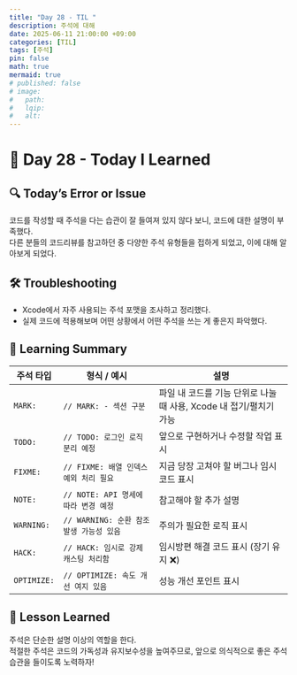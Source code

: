 ```yaml
---
title: "Day 28 - TIL "
description: 주석에 대해
date: 2025-06-11 21:00:00 +09:00
categories: [TIL]
tags: [주석]
pin: false
math: true
mermaid: true
# published: false
# image:
#   path:
#   lqip: 
#   alt: 
---
```

 
# 📘 Day 28 - Today I Learned

## 🔍 Today’s Error or Issue
코드를 작성할 때 주석을 다는 습관이 잘 들여져 있지 않다 보니, 코드에 대한 설명이 부족했다.  
다른 분들의 코드리뷰를 참고하던 중 다양한 주석 유형들을 접하게 되었고, 이에 대해 알아보게 되었다.

## 🛠️ Troubleshooting
- Xcode에서 자주 사용되는 주석 포맷을 조사하고 정리했다.
- 실제 코드에 적용해보며 어떤 상황에서 어떤 주석을 쓰는 게 좋은지 파악했다.

## 📝 Learning Summary  

| 주석 타입     | 형식 / 예시                              | 설명 |
|--------------|-------------------------------------------|------|
| `MARK:`      | `// MARK: - 섹션 구분`                    | 파일 내 코드를 기능 단위로 나눌 때 사용, Xcode 내 접기/펼치기 가능 |
| `TODO:`      | `// TODO: 로그인 로직 분리 예정`          | 앞으로 구현하거나 수정할 작업 표시 |
| `FIXME:`     | `// FIXME: 배열 인덱스 예외 처리 필요`    | 지금 당장 고쳐야 할 버그나 임시 코드 표시 |
| `NOTE:`      | `// NOTE: API 명세에 따라 변경 예정`      | 참고해야 할 추가 설명 |
| `WARNING:`   | `// WARNING: 순환 참조 발생 가능성 있음`  | 주의가 필요한 로직 표시 |
| `HACK:`      | `// HACK: 임시로 강제 캐스팅 처리함`      | 임시방편 해결 코드 표시 (장기 유지 ❌) |
| `OPTIMIZE:`  | `// OPTIMIZE: 속도 개선 여지 있음`        | 성능 개선 포인트 표시 |

## 📘 Lesson Learned
주석은 단순한 설명 이상의 역할을 한다.  
적절한 주석은 코드의 가독성과 유지보수성을 높여주므로, 앞으로 의식적으로 좋은 주석 습관을 들이도록 노력하자!
